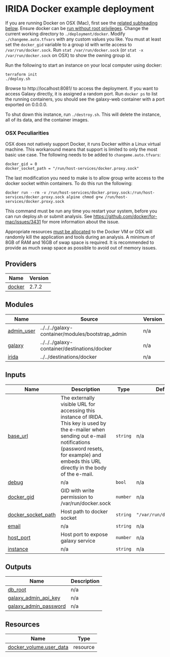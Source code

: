 # IRIDA Docker example deployment

If you are running Docker on OSX (Mac), first see the [related subheading below](#osx-peculiarities). 
Ensure docker can be [run without root privileges](https://docs.docker.com/engine/install/linux-postinstall/).
Change the current working directory to `./deployment/docker`. Modify `./changeme.auto.tfvars` with any custom values you like.
You must at least set the `docker_gid` variable to a group id with write access to `/var/run/docker.sock`.
Run `stat /var/run/docker.sock` (or `stat -x /var/run/docker.sock` on OSX) to show the owning group id.

Run the following to start an instance on your local computer using docker:
```shell script
terraform init
./deploy.sh
```

Browse to http://localhost:8081/ to access the deployment. If you want to access Galaxy directly, it is assigned a random port.
Run `docker ps` to list the running containers, you should see the galaxy-web container with a port exported on 0.0.0.0.

To shut down this instance, run `./destroy.sh`. This will delete the instance, all of its data, and the container images.

### OSX Peculiarities

OSX does not natively support Docker, it runs Docker within a Linux virtual machine. This workaround means that support is limited to only the most
basic use case. The following needs to be added to `changeme.auto.tfvars`:

```hcl
docker_gid = 0
docker_socket_path = "/run/host-services/docker.proxy.sock"
```

The last modification you need to make is to allow group write access to the docker socket within containers. To do this run the following:
```shell
docker run --rm -v /run/host-services/docker.proxy.sock:/run/host-services/docker.proxy.sock alpine chmod g+w /run/host-services/docker.proxy.sock
```

This command must be run any time you restart your system, before you can run deploy.sh or submit analysis.
See https://github.com/docker/for-mac/issues/3431 for more information about the issue.

Appropriate resources [must be allocated](https://stackoverflow.com/a/50770267/15446750) to the Docker VM or OSX will randomly kill the application and tools during an analysis.
A minimum of 8GB of RAM and 16GB of swap space is required. It is recommended to provide as much swap space as possible to avoid out of memory issues.

<!-- BEGIN_TF_DOCS -->
## Providers

| Name | Version |
|------|---------|
| <a name="provider_docker"></a> [docker](#provider\_docker) | 2.7.2 |

## Modules

| Name | Source | Version |
|------|--------|---------|
| <a name="module_admin_user"></a> [admin\_user](#module\_admin\_user) | ../../../galaxy-container/modules/bootstrap_admin | n/a |
| <a name="module_galaxy"></a> [galaxy](#module\_galaxy) | ../../../galaxy-container/destinations/docker | n/a |
| <a name="module_irida"></a> [irida](#module\_irida) | ../../destinations/docker | n/a |

## Inputs

| Name | Description | Type | Default | Required |
|------|-------------|------|---------|:--------:|
| <a name="input_base_url"></a> [base\_url](#input\_base\_url) | The externally visible URL for accessing this instance of IRIDA. This key is used by the e-mailer when sending out e-mail notifications (password resets, for example) and embeds this URL directly in the body of the e-mail. | `string` | n/a | yes |
| <a name="input_debug"></a> [debug](#input\_debug) | n/a | `bool` | n/a | yes |
| <a name="input_docker_gid"></a> [docker\_gid](#input\_docker\_gid) | GID with write permission to /var/run/docker.sock | `number` | n/a | yes |
| <a name="input_docker_socket_path"></a> [docker\_socket\_path](#input\_docker\_socket\_path) | Host path to docker socket | `string` | `"/var/run/docker.sock"` | no |
| <a name="input_email"></a> [email](#input\_email) | n/a | `string` | n/a | yes |
| <a name="input_host_port"></a> [host\_port](#input\_host\_port) | Host port to expose galaxy service | `number` | n/a | yes |
| <a name="input_instance"></a> [instance](#input\_instance) | n/a | `string` | n/a | yes |

## Outputs

| Name | Description |
|------|-------------|
| <a name="output_db_root"></a> [db\_root](#output\_db\_root) | n/a |
| <a name="output_galaxy_admin_api_key"></a> [galaxy\_admin\_api\_key](#output\_galaxy\_admin\_api\_key) | n/a |
| <a name="output_galaxy_admin_password"></a> [galaxy\_admin\_password](#output\_galaxy\_admin\_password) | n/a |

## Resources

| Name | Type |
|------|------|
| [docker_volume.user_data](https://registry.terraform.io/providers/terraform-providers/docker/latest/docs/resources/volume) | resource |
<!-- END_TF_DOCS -->